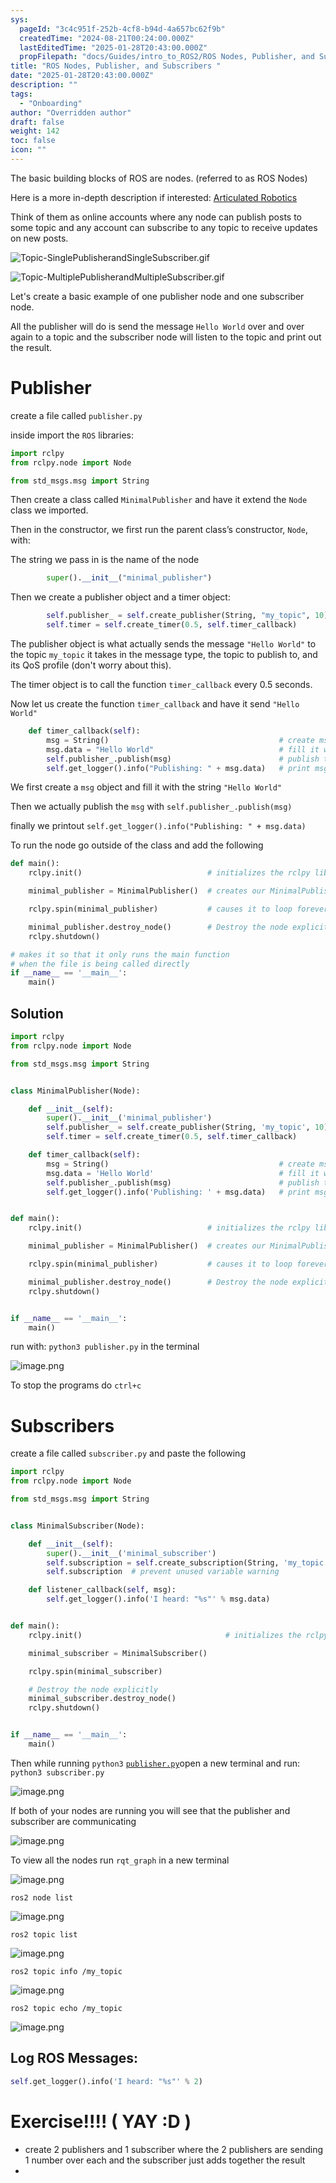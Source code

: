 ```yaml
---
sys:
  pageId: "3c4c951f-252b-4cf8-b94d-4a657bc62f9b"
  createdTime: "2024-08-21T00:24:00.000Z"
  lastEditedTime: "2025-01-28T20:43:00.000Z"
  propFilepath: "docs/Guides/intro_to_ROS2/ROS Nodes, Publisher, and Subscribers .md"
title: "ROS Nodes, Publisher, and Subscribers "
date: "2025-01-28T20:43:00.000Z"
description: ""
tags:
  - "Onboarding"
author: "Overridden author"
draft: false
weight: 142
toc: false
icon: ""
---
```


The basic building blocks of ROS are nodes. (referred to as ROS Nodes)

Here is a more in-depth description if interested: [Articulated Robotics](https://articulatedrobotics.xyz/tutorials/ready-for-ros/ros-overview#2-nodes)

Think of them as online accounts where any node can publish posts to some topic and any account can subscribe to any topic to receive updates on new posts.

![Topic-SinglePublisherandSingleSubscriber.gif](https://docs.ros.org/en/humble/_images/Topic-SinglePublisherandSingleSubscriber.gif)

![Topic-MultiplePublisherandMultipleSubscriber.gif](https://docs.ros.org/en/humble/_images/Topic-MultiplePublisherandMultipleSubscriber.gif)

Let's create a basic example of one publisher node and one subscriber node.

All the publisher will do is send the message `Hello World` over and over again to a topic and the subscriber node will listen to the topic and print out the result.

# Publisher

create a file called `publisher.py` 

inside import the `ROS` libraries:

```python
import rclpy
from rclpy.node import Node

from std_msgs.msg import String
```

Then create a class called `MinimalPublisher` and have it extend the `Node` class we imported.

Then in the constructor, we first run the parent class’s constructor, `Node`, with:

The string we pass in is the name of the node

```python
        super().__init__("minimal_publisher")
```

Then we create a publisher object and a timer object:

```python
        self.publisher_ = self.create_publisher(String, "my_topic", 10)
        self.timer = self.create_timer(0.5, self.timer_callback)
```

The publisher object is what actually sends the message `"Hello World"` to the topic `my_topic` it takes in the message type, the topic to publish to, and its QoS profile (don't worry about this).

The timer object is to call the function `timer_callback` every 0.5 seconds.

Now let us create the function `timer_callback` and have it send `"Hello World"`

```python
    def timer_callback(self):
        msg = String()                                      # create msg object
        msg.data = "Hello World"                            # fill it with data
        self.publisher_.publish(msg)                        # publish the message
        self.get_logger().info("Publishing: " + msg.data)   # print msg
```

We first create a `msg` object and fill it with the string `"Hello World"`

Then we actually publish the `msg` with `self.publisher_.publish(msg)`

finally we printout `self.get_logger().info("Publishing: " + msg.data)`

To run the node go outside of the class and add the following

```python
def main():
    rclpy.init()                            # initializes the rclpy library

    minimal_publisher = MinimalPublisher()  # creates our MinimalPublisher object

    rclpy.spin(minimal_publisher)           # causes it to loop forever

    minimal_publisher.destroy_node()        # Destroy the node explicitly
    rclpy.shutdown()

# makes it so that it only runs the main function
# when the file is being called directly
if __name__ == '__main__': 
    main()
```

## Solution

```python
import rclpy
from rclpy.node import Node

from std_msgs.msg import String


class MinimalPublisher(Node):

    def __init__(self):
        super().__init__('minimal_publisher')
        self.publisher_ = self.create_publisher(String, 'my_topic', 10)
        self.timer = self.create_timer(0.5, self.timer_callback)

    def timer_callback(self):
        msg = String()                                      # create msg object
        msg.data = 'Hello World'                            # fill it with data
        self.publisher_.publish(msg)                        # publish the message
        self.get_logger().info('Publishing: ' + msg.data)   # print msg


def main():
    rclpy.init()                            # initializes the rclpy library

    minimal_publisher = MinimalPublisher()  # creates our MinimalPublisher object

    rclpy.spin(minimal_publisher)           # causes it to loop forever

    minimal_publisher.destroy_node()        # Destroy the node explicitly
    rclpy.shutdown()


if __name__ == '__main__':
    main()
```

run with: `python3 publisher.py` in the terminal

![image.png](https://prod-files-secure.s3.us-west-2.amazonaws.com/d518164a-d88e-44d1-a4ee-3adb3bd8bce0/9214accb-ad5b-44f1-a31c-b3167c59138b/image.png?X-Amz-Algorithm=AWS4-HMAC-SHA256&X-Amz-Content-Sha256=UNSIGNED-PAYLOAD&X-Amz-Credential=ASIAZI2LB4666J53TEG4%2F20250204%2Fus-west-2%2Fs3%2Faws4_request&X-Amz-Date=20250204T090820Z&X-Amz-Expires=3600&X-Amz-Security-Token=IQoJb3JpZ2luX2VjEBEaCXVzLXdlc3QtMiJGMEQCIBAvP%2FBQKNYAEp4Tlb1vqUIedBZStp%2Fai2B0lNJhlRvsAiA%2BfAplRrGWnGK1ETFP7c4sOQT72LBye8OIFGSVl2%2BgPCr%2FAwgqEAAaDDYzNzQyMzE4MzgwNSIMv%2Bf%2B6v8ylgZmOxFYKtwDlTBmpP0kg8WpdOyh%2FUrTAJiwJCSflXuRuL9eiTKzMdcfrQ5lIgQRHMASklS1%2BMFD4H5yerRdt%2B7J3XXd5y%2BKDgydSk1Hao0gLXNOg424BlXYFDIruyPuxJHZ0SdsNUpK%2Fb8Te4w53WqbjTYLJoVJBA6k4ZRAtPXsX5oXHbJmcqcxy3X2junxVPIhhto9kuML93NfaGM3cVbTTMhtZdy7P65SE24yMYpUNj5GgOJULJyhe1nMe6VHqaTUP4AEzLABj0ArIUqf7fXuRv78T1yy25hil%2BbPTT5X%2BIwde%2FX2usuSZ1dAjsdwSAFKhQxSBxM9BPx%2BfqMo12ai%2BYz2ILIPC8VeIwD8M3IQ1j96%2BqW7DO0nGaEpGpHflqg2hpeil3fWvM1d0Uoeg7ml9yVu59uifGe48WPSxvD7DHrOrQzRvO1XhVqhTnOMNvy1X3vJkdPsTOAxPX%2BZe0BrAy8fkMmTaQNsEXpaIuQ2Webx%2Bf%2F7B%2FLN46lI7S0A1LEGLfy4vwSaGw0Rl%2FL3pNJIZ%2FZ7X4%2FUR8o5ohLIen07FBNAl%2FACbnBLOqGJk7B1gk0Z5gwVZVbu89rzsEjmxyxre5cxpnnF%2BEz65ine%2BRbzbv16%2FbYX7lWyMHi7OjjoDfcFfUwwy6%2BHvQY6pgG84IWdrJ5zUMxLVXFzDIcgFZCJp5GdaLMFUD%2Fw%2FmQBqbPxEghYSz3Lg%2BG5%2BUyTFvgoMa%2FDjL4DTKmhfaW%2BtIe0GzQb6x2uf9q%2FTrMb%2FOPuzZVOq5ZIvO63MQyRKfCZO9CHmszwIvlkQo724sExBqyJaQ4JM2Q7frtjvnzLykbCwmI1inDEQBnJQE23k9SOGMOgoCKJuWJRmgNFB9k78RgE1D32nfHw&X-Amz-Signature=7234ded6cec038c93160e1b1170bb8a9bbf30e0b067b80e8aaa40b49c326aecb&X-Amz-SignedHeaders=host&x-id=GetObject)

To stop the programs do `ctrl+c`

# Subscribers

create a file called `subscriber.py` and paste the following

```python
import rclpy
from rclpy.node import Node

from std_msgs.msg import String


class MinimalSubscriber(Node):

    def __init__(self):
        super().__init__('minimal_subscriber')
        self.subscription = self.create_subscription(String, 'my_topic', self.listener_callback, 10)
        self.subscription  # prevent unused variable warning

    def listener_callback(self, msg):
        self.get_logger().info('I heard: "%s"' % msg.data)


def main():
    rclpy.init()                                # initializes the rclpy library

    minimal_subscriber = MinimalSubscriber()

    rclpy.spin(minimal_subscriber)

    # Destroy the node explicitly
    minimal_subscriber.destroy_node()
    rclpy.shutdown()


if __name__ == '__main__':
    main()
```

Then while running `python3` [`publisher.py`](http://publisher.py/)open a new terminal and run: `python3 subscriber.py` 

![image.png](https://prod-files-secure.s3.us-west-2.amazonaws.com/d518164a-d88e-44d1-a4ee-3adb3bd8bce0/611fccf2-c738-4dbd-94e9-98f209092866/image.png?X-Amz-Algorithm=AWS4-HMAC-SHA256&X-Amz-Content-Sha256=UNSIGNED-PAYLOAD&X-Amz-Credential=ASIAZI2LB4666J53TEG4%2F20250204%2Fus-west-2%2Fs3%2Faws4_request&X-Amz-Date=20250204T090820Z&X-Amz-Expires=3600&X-Amz-Security-Token=IQoJb3JpZ2luX2VjEBEaCXVzLXdlc3QtMiJGMEQCIBAvP%2FBQKNYAEp4Tlb1vqUIedBZStp%2Fai2B0lNJhlRvsAiA%2BfAplRrGWnGK1ETFP7c4sOQT72LBye8OIFGSVl2%2BgPCr%2FAwgqEAAaDDYzNzQyMzE4MzgwNSIMv%2Bf%2B6v8ylgZmOxFYKtwDlTBmpP0kg8WpdOyh%2FUrTAJiwJCSflXuRuL9eiTKzMdcfrQ5lIgQRHMASklS1%2BMFD4H5yerRdt%2B7J3XXd5y%2BKDgydSk1Hao0gLXNOg424BlXYFDIruyPuxJHZ0SdsNUpK%2Fb8Te4w53WqbjTYLJoVJBA6k4ZRAtPXsX5oXHbJmcqcxy3X2junxVPIhhto9kuML93NfaGM3cVbTTMhtZdy7P65SE24yMYpUNj5GgOJULJyhe1nMe6VHqaTUP4AEzLABj0ArIUqf7fXuRv78T1yy25hil%2BbPTT5X%2BIwde%2FX2usuSZ1dAjsdwSAFKhQxSBxM9BPx%2BfqMo12ai%2BYz2ILIPC8VeIwD8M3IQ1j96%2BqW7DO0nGaEpGpHflqg2hpeil3fWvM1d0Uoeg7ml9yVu59uifGe48WPSxvD7DHrOrQzRvO1XhVqhTnOMNvy1X3vJkdPsTOAxPX%2BZe0BrAy8fkMmTaQNsEXpaIuQ2Webx%2Bf%2F7B%2FLN46lI7S0A1LEGLfy4vwSaGw0Rl%2FL3pNJIZ%2FZ7X4%2FUR8o5ohLIen07FBNAl%2FACbnBLOqGJk7B1gk0Z5gwVZVbu89rzsEjmxyxre5cxpnnF%2BEz65ine%2BRbzbv16%2FbYX7lWyMHi7OjjoDfcFfUwwy6%2BHvQY6pgG84IWdrJ5zUMxLVXFzDIcgFZCJp5GdaLMFUD%2Fw%2FmQBqbPxEghYSz3Lg%2BG5%2BUyTFvgoMa%2FDjL4DTKmhfaW%2BtIe0GzQb6x2uf9q%2FTrMb%2FOPuzZVOq5ZIvO63MQyRKfCZO9CHmszwIvlkQo724sExBqyJaQ4JM2Q7frtjvnzLykbCwmI1inDEQBnJQE23k9SOGMOgoCKJuWJRmgNFB9k78RgE1D32nfHw&X-Amz-Signature=02170670c49a090ab36fb7e2be006375c0be38769b826088aab8e43dc0d0fe2d&X-Amz-SignedHeaders=host&x-id=GetObject)

If both of your nodes are running you will see that the publisher and subscriber are communicating

![image.png](https://prod-files-secure.s3.us-west-2.amazonaws.com/d518164a-d88e-44d1-a4ee-3adb3bd8bce0/eea428b5-1cf0-43bb-a30b-81cbaf6c5c78/image.png?X-Amz-Algorithm=AWS4-HMAC-SHA256&X-Amz-Content-Sha256=UNSIGNED-PAYLOAD&X-Amz-Credential=ASIAZI2LB4666J53TEG4%2F20250204%2Fus-west-2%2Fs3%2Faws4_request&X-Amz-Date=20250204T090820Z&X-Amz-Expires=3600&X-Amz-Security-Token=IQoJb3JpZ2luX2VjEBEaCXVzLXdlc3QtMiJGMEQCIBAvP%2FBQKNYAEp4Tlb1vqUIedBZStp%2Fai2B0lNJhlRvsAiA%2BfAplRrGWnGK1ETFP7c4sOQT72LBye8OIFGSVl2%2BgPCr%2FAwgqEAAaDDYzNzQyMzE4MzgwNSIMv%2Bf%2B6v8ylgZmOxFYKtwDlTBmpP0kg8WpdOyh%2FUrTAJiwJCSflXuRuL9eiTKzMdcfrQ5lIgQRHMASklS1%2BMFD4H5yerRdt%2B7J3XXd5y%2BKDgydSk1Hao0gLXNOg424BlXYFDIruyPuxJHZ0SdsNUpK%2Fb8Te4w53WqbjTYLJoVJBA6k4ZRAtPXsX5oXHbJmcqcxy3X2junxVPIhhto9kuML93NfaGM3cVbTTMhtZdy7P65SE24yMYpUNj5GgOJULJyhe1nMe6VHqaTUP4AEzLABj0ArIUqf7fXuRv78T1yy25hil%2BbPTT5X%2BIwde%2FX2usuSZ1dAjsdwSAFKhQxSBxM9BPx%2BfqMo12ai%2BYz2ILIPC8VeIwD8M3IQ1j96%2BqW7DO0nGaEpGpHflqg2hpeil3fWvM1d0Uoeg7ml9yVu59uifGe48WPSxvD7DHrOrQzRvO1XhVqhTnOMNvy1X3vJkdPsTOAxPX%2BZe0BrAy8fkMmTaQNsEXpaIuQ2Webx%2Bf%2F7B%2FLN46lI7S0A1LEGLfy4vwSaGw0Rl%2FL3pNJIZ%2FZ7X4%2FUR8o5ohLIen07FBNAl%2FACbnBLOqGJk7B1gk0Z5gwVZVbu89rzsEjmxyxre5cxpnnF%2BEz65ine%2BRbzbv16%2FbYX7lWyMHi7OjjoDfcFfUwwy6%2BHvQY6pgG84IWdrJ5zUMxLVXFzDIcgFZCJp5GdaLMFUD%2Fw%2FmQBqbPxEghYSz3Lg%2BG5%2BUyTFvgoMa%2FDjL4DTKmhfaW%2BtIe0GzQb6x2uf9q%2FTrMb%2FOPuzZVOq5ZIvO63MQyRKfCZO9CHmszwIvlkQo724sExBqyJaQ4JM2Q7frtjvnzLykbCwmI1inDEQBnJQE23k9SOGMOgoCKJuWJRmgNFB9k78RgE1D32nfHw&X-Amz-Signature=64d463d7025c9dd43981f1dab6356f3139b836ebe42046e6bcd30fdd6c190a28&X-Amz-SignedHeaders=host&x-id=GetObject)

To view all the nodes run `rqt_graph` in a new terminal

![image.png](https://prod-files-secure.s3.us-west-2.amazonaws.com/d518164a-d88e-44d1-a4ee-3adb3bd8bce0/1d98e964-4318-4d62-b5c4-8c8f78368598/image.png?X-Amz-Algorithm=AWS4-HMAC-SHA256&X-Amz-Content-Sha256=UNSIGNED-PAYLOAD&X-Amz-Credential=ASIAZI2LB4666J53TEG4%2F20250204%2Fus-west-2%2Fs3%2Faws4_request&X-Amz-Date=20250204T090820Z&X-Amz-Expires=3600&X-Amz-Security-Token=IQoJb3JpZ2luX2VjEBEaCXVzLXdlc3QtMiJGMEQCIBAvP%2FBQKNYAEp4Tlb1vqUIedBZStp%2Fai2B0lNJhlRvsAiA%2BfAplRrGWnGK1ETFP7c4sOQT72LBye8OIFGSVl2%2BgPCr%2FAwgqEAAaDDYzNzQyMzE4MzgwNSIMv%2Bf%2B6v8ylgZmOxFYKtwDlTBmpP0kg8WpdOyh%2FUrTAJiwJCSflXuRuL9eiTKzMdcfrQ5lIgQRHMASklS1%2BMFD4H5yerRdt%2B7J3XXd5y%2BKDgydSk1Hao0gLXNOg424BlXYFDIruyPuxJHZ0SdsNUpK%2Fb8Te4w53WqbjTYLJoVJBA6k4ZRAtPXsX5oXHbJmcqcxy3X2junxVPIhhto9kuML93NfaGM3cVbTTMhtZdy7P65SE24yMYpUNj5GgOJULJyhe1nMe6VHqaTUP4AEzLABj0ArIUqf7fXuRv78T1yy25hil%2BbPTT5X%2BIwde%2FX2usuSZ1dAjsdwSAFKhQxSBxM9BPx%2BfqMo12ai%2BYz2ILIPC8VeIwD8M3IQ1j96%2BqW7DO0nGaEpGpHflqg2hpeil3fWvM1d0Uoeg7ml9yVu59uifGe48WPSxvD7DHrOrQzRvO1XhVqhTnOMNvy1X3vJkdPsTOAxPX%2BZe0BrAy8fkMmTaQNsEXpaIuQ2Webx%2Bf%2F7B%2FLN46lI7S0A1LEGLfy4vwSaGw0Rl%2FL3pNJIZ%2FZ7X4%2FUR8o5ohLIen07FBNAl%2FACbnBLOqGJk7B1gk0Z5gwVZVbu89rzsEjmxyxre5cxpnnF%2BEz65ine%2BRbzbv16%2FbYX7lWyMHi7OjjoDfcFfUwwy6%2BHvQY6pgG84IWdrJ5zUMxLVXFzDIcgFZCJp5GdaLMFUD%2Fw%2FmQBqbPxEghYSz3Lg%2BG5%2BUyTFvgoMa%2FDjL4DTKmhfaW%2BtIe0GzQb6x2uf9q%2FTrMb%2FOPuzZVOq5ZIvO63MQyRKfCZO9CHmszwIvlkQo724sExBqyJaQ4JM2Q7frtjvnzLykbCwmI1inDEQBnJQE23k9SOGMOgoCKJuWJRmgNFB9k78RgE1D32nfHw&X-Amz-Signature=358e09207c1cd715b90ede0f451dfa142339082901820cdd301e2af45983aeae&X-Amz-SignedHeaders=host&x-id=GetObject)

`ros2 node list`

![image.png](https://prod-files-secure.s3.us-west-2.amazonaws.com/d518164a-d88e-44d1-a4ee-3adb3bd8bce0/680ac8cf-e6d9-4164-9ece-5b9a6fccffee/image.png?X-Amz-Algorithm=AWS4-HMAC-SHA256&X-Amz-Content-Sha256=UNSIGNED-PAYLOAD&X-Amz-Credential=ASIAZI2LB4666J53TEG4%2F20250204%2Fus-west-2%2Fs3%2Faws4_request&X-Amz-Date=20250204T090820Z&X-Amz-Expires=3600&X-Amz-Security-Token=IQoJb3JpZ2luX2VjEBEaCXVzLXdlc3QtMiJGMEQCIBAvP%2FBQKNYAEp4Tlb1vqUIedBZStp%2Fai2B0lNJhlRvsAiA%2BfAplRrGWnGK1ETFP7c4sOQT72LBye8OIFGSVl2%2BgPCr%2FAwgqEAAaDDYzNzQyMzE4MzgwNSIMv%2Bf%2B6v8ylgZmOxFYKtwDlTBmpP0kg8WpdOyh%2FUrTAJiwJCSflXuRuL9eiTKzMdcfrQ5lIgQRHMASklS1%2BMFD4H5yerRdt%2B7J3XXd5y%2BKDgydSk1Hao0gLXNOg424BlXYFDIruyPuxJHZ0SdsNUpK%2Fb8Te4w53WqbjTYLJoVJBA6k4ZRAtPXsX5oXHbJmcqcxy3X2junxVPIhhto9kuML93NfaGM3cVbTTMhtZdy7P65SE24yMYpUNj5GgOJULJyhe1nMe6VHqaTUP4AEzLABj0ArIUqf7fXuRv78T1yy25hil%2BbPTT5X%2BIwde%2FX2usuSZ1dAjsdwSAFKhQxSBxM9BPx%2BfqMo12ai%2BYz2ILIPC8VeIwD8M3IQ1j96%2BqW7DO0nGaEpGpHflqg2hpeil3fWvM1d0Uoeg7ml9yVu59uifGe48WPSxvD7DHrOrQzRvO1XhVqhTnOMNvy1X3vJkdPsTOAxPX%2BZe0BrAy8fkMmTaQNsEXpaIuQ2Webx%2Bf%2F7B%2FLN46lI7S0A1LEGLfy4vwSaGw0Rl%2FL3pNJIZ%2FZ7X4%2FUR8o5ohLIen07FBNAl%2FACbnBLOqGJk7B1gk0Z5gwVZVbu89rzsEjmxyxre5cxpnnF%2BEz65ine%2BRbzbv16%2FbYX7lWyMHi7OjjoDfcFfUwwy6%2BHvQY6pgG84IWdrJ5zUMxLVXFzDIcgFZCJp5GdaLMFUD%2Fw%2FmQBqbPxEghYSz3Lg%2BG5%2BUyTFvgoMa%2FDjL4DTKmhfaW%2BtIe0GzQb6x2uf9q%2FTrMb%2FOPuzZVOq5ZIvO63MQyRKfCZO9CHmszwIvlkQo724sExBqyJaQ4JM2Q7frtjvnzLykbCwmI1inDEQBnJQE23k9SOGMOgoCKJuWJRmgNFB9k78RgE1D32nfHw&X-Amz-Signature=2aa45c2544bbece864a55d59b6aa1c87bdf0b3e1ceb2a806817d75b2a3c37bce&X-Amz-SignedHeaders=host&x-id=GetObject)

`ros2 topic list`

![image.png](https://prod-files-secure.s3.us-west-2.amazonaws.com/d518164a-d88e-44d1-a4ee-3adb3bd8bce0/eee2ebe1-27ef-4a4a-96fb-2ca54126fb29/image.png?X-Amz-Algorithm=AWS4-HMAC-SHA256&X-Amz-Content-Sha256=UNSIGNED-PAYLOAD&X-Amz-Credential=ASIAZI2LB4666J53TEG4%2F20250204%2Fus-west-2%2Fs3%2Faws4_request&X-Amz-Date=20250204T090820Z&X-Amz-Expires=3600&X-Amz-Security-Token=IQoJb3JpZ2luX2VjEBEaCXVzLXdlc3QtMiJGMEQCIBAvP%2FBQKNYAEp4Tlb1vqUIedBZStp%2Fai2B0lNJhlRvsAiA%2BfAplRrGWnGK1ETFP7c4sOQT72LBye8OIFGSVl2%2BgPCr%2FAwgqEAAaDDYzNzQyMzE4MzgwNSIMv%2Bf%2B6v8ylgZmOxFYKtwDlTBmpP0kg8WpdOyh%2FUrTAJiwJCSflXuRuL9eiTKzMdcfrQ5lIgQRHMASklS1%2BMFD4H5yerRdt%2B7J3XXd5y%2BKDgydSk1Hao0gLXNOg424BlXYFDIruyPuxJHZ0SdsNUpK%2Fb8Te4w53WqbjTYLJoVJBA6k4ZRAtPXsX5oXHbJmcqcxy3X2junxVPIhhto9kuML93NfaGM3cVbTTMhtZdy7P65SE24yMYpUNj5GgOJULJyhe1nMe6VHqaTUP4AEzLABj0ArIUqf7fXuRv78T1yy25hil%2BbPTT5X%2BIwde%2FX2usuSZ1dAjsdwSAFKhQxSBxM9BPx%2BfqMo12ai%2BYz2ILIPC8VeIwD8M3IQ1j96%2BqW7DO0nGaEpGpHflqg2hpeil3fWvM1d0Uoeg7ml9yVu59uifGe48WPSxvD7DHrOrQzRvO1XhVqhTnOMNvy1X3vJkdPsTOAxPX%2BZe0BrAy8fkMmTaQNsEXpaIuQ2Webx%2Bf%2F7B%2FLN46lI7S0A1LEGLfy4vwSaGw0Rl%2FL3pNJIZ%2FZ7X4%2FUR8o5ohLIen07FBNAl%2FACbnBLOqGJk7B1gk0Z5gwVZVbu89rzsEjmxyxre5cxpnnF%2BEz65ine%2BRbzbv16%2FbYX7lWyMHi7OjjoDfcFfUwwy6%2BHvQY6pgG84IWdrJ5zUMxLVXFzDIcgFZCJp5GdaLMFUD%2Fw%2FmQBqbPxEghYSz3Lg%2BG5%2BUyTFvgoMa%2FDjL4DTKmhfaW%2BtIe0GzQb6x2uf9q%2FTrMb%2FOPuzZVOq5ZIvO63MQyRKfCZO9CHmszwIvlkQo724sExBqyJaQ4JM2Q7frtjvnzLykbCwmI1inDEQBnJQE23k9SOGMOgoCKJuWJRmgNFB9k78RgE1D32nfHw&X-Amz-Signature=23e565adf1728de1d4bfe2c9b695793855e2e7f1536e2d0033707606b31da337&X-Amz-SignedHeaders=host&x-id=GetObject)

`ros2 topic info /my_topic`

![image.png](https://prod-files-secure.s3.us-west-2.amazonaws.com/d518164a-d88e-44d1-a4ee-3adb3bd8bce0/6288ef12-cb9e-406f-b9eb-65feed3a9011/image.png?X-Amz-Algorithm=AWS4-HMAC-SHA256&X-Amz-Content-Sha256=UNSIGNED-PAYLOAD&X-Amz-Credential=ASIAZI2LB4666J53TEG4%2F20250204%2Fus-west-2%2Fs3%2Faws4_request&X-Amz-Date=20250204T090820Z&X-Amz-Expires=3600&X-Amz-Security-Token=IQoJb3JpZ2luX2VjEBEaCXVzLXdlc3QtMiJGMEQCIBAvP%2FBQKNYAEp4Tlb1vqUIedBZStp%2Fai2B0lNJhlRvsAiA%2BfAplRrGWnGK1ETFP7c4sOQT72LBye8OIFGSVl2%2BgPCr%2FAwgqEAAaDDYzNzQyMzE4MzgwNSIMv%2Bf%2B6v8ylgZmOxFYKtwDlTBmpP0kg8WpdOyh%2FUrTAJiwJCSflXuRuL9eiTKzMdcfrQ5lIgQRHMASklS1%2BMFD4H5yerRdt%2B7J3XXd5y%2BKDgydSk1Hao0gLXNOg424BlXYFDIruyPuxJHZ0SdsNUpK%2Fb8Te4w53WqbjTYLJoVJBA6k4ZRAtPXsX5oXHbJmcqcxy3X2junxVPIhhto9kuML93NfaGM3cVbTTMhtZdy7P65SE24yMYpUNj5GgOJULJyhe1nMe6VHqaTUP4AEzLABj0ArIUqf7fXuRv78T1yy25hil%2BbPTT5X%2BIwde%2FX2usuSZ1dAjsdwSAFKhQxSBxM9BPx%2BfqMo12ai%2BYz2ILIPC8VeIwD8M3IQ1j96%2BqW7DO0nGaEpGpHflqg2hpeil3fWvM1d0Uoeg7ml9yVu59uifGe48WPSxvD7DHrOrQzRvO1XhVqhTnOMNvy1X3vJkdPsTOAxPX%2BZe0BrAy8fkMmTaQNsEXpaIuQ2Webx%2Bf%2F7B%2FLN46lI7S0A1LEGLfy4vwSaGw0Rl%2FL3pNJIZ%2FZ7X4%2FUR8o5ohLIen07FBNAl%2FACbnBLOqGJk7B1gk0Z5gwVZVbu89rzsEjmxyxre5cxpnnF%2BEz65ine%2BRbzbv16%2FbYX7lWyMHi7OjjoDfcFfUwwy6%2BHvQY6pgG84IWdrJ5zUMxLVXFzDIcgFZCJp5GdaLMFUD%2Fw%2FmQBqbPxEghYSz3Lg%2BG5%2BUyTFvgoMa%2FDjL4DTKmhfaW%2BtIe0GzQb6x2uf9q%2FTrMb%2FOPuzZVOq5ZIvO63MQyRKfCZO9CHmszwIvlkQo724sExBqyJaQ4JM2Q7frtjvnzLykbCwmI1inDEQBnJQE23k9SOGMOgoCKJuWJRmgNFB9k78RgE1D32nfHw&X-Amz-Signature=5fd5ef5e776a89a08f872950d0acec14dccb0f3f75e8f7001ec60656a9e37864&X-Amz-SignedHeaders=host&x-id=GetObject)

`ros2 topic echo /my_topic`

![image.png](https://prod-files-secure.s3.us-west-2.amazonaws.com/d518164a-d88e-44d1-a4ee-3adb3bd8bce0/0a6fcb4d-422d-4a6c-a803-749ef4adf2c6/image.png?X-Amz-Algorithm=AWS4-HMAC-SHA256&X-Amz-Content-Sha256=UNSIGNED-PAYLOAD&X-Amz-Credential=ASIAZI2LB4666J53TEG4%2F20250204%2Fus-west-2%2Fs3%2Faws4_request&X-Amz-Date=20250204T090820Z&X-Amz-Expires=3600&X-Amz-Security-Token=IQoJb3JpZ2luX2VjEBEaCXVzLXdlc3QtMiJGMEQCIBAvP%2FBQKNYAEp4Tlb1vqUIedBZStp%2Fai2B0lNJhlRvsAiA%2BfAplRrGWnGK1ETFP7c4sOQT72LBye8OIFGSVl2%2BgPCr%2FAwgqEAAaDDYzNzQyMzE4MzgwNSIMv%2Bf%2B6v8ylgZmOxFYKtwDlTBmpP0kg8WpdOyh%2FUrTAJiwJCSflXuRuL9eiTKzMdcfrQ5lIgQRHMASklS1%2BMFD4H5yerRdt%2B7J3XXd5y%2BKDgydSk1Hao0gLXNOg424BlXYFDIruyPuxJHZ0SdsNUpK%2Fb8Te4w53WqbjTYLJoVJBA6k4ZRAtPXsX5oXHbJmcqcxy3X2junxVPIhhto9kuML93NfaGM3cVbTTMhtZdy7P65SE24yMYpUNj5GgOJULJyhe1nMe6VHqaTUP4AEzLABj0ArIUqf7fXuRv78T1yy25hil%2BbPTT5X%2BIwde%2FX2usuSZ1dAjsdwSAFKhQxSBxM9BPx%2BfqMo12ai%2BYz2ILIPC8VeIwD8M3IQ1j96%2BqW7DO0nGaEpGpHflqg2hpeil3fWvM1d0Uoeg7ml9yVu59uifGe48WPSxvD7DHrOrQzRvO1XhVqhTnOMNvy1X3vJkdPsTOAxPX%2BZe0BrAy8fkMmTaQNsEXpaIuQ2Webx%2Bf%2F7B%2FLN46lI7S0A1LEGLfy4vwSaGw0Rl%2FL3pNJIZ%2FZ7X4%2FUR8o5ohLIen07FBNAl%2FACbnBLOqGJk7B1gk0Z5gwVZVbu89rzsEjmxyxre5cxpnnF%2BEz65ine%2BRbzbv16%2FbYX7lWyMHi7OjjoDfcFfUwwy6%2BHvQY6pgG84IWdrJ5zUMxLVXFzDIcgFZCJp5GdaLMFUD%2Fw%2FmQBqbPxEghYSz3Lg%2BG5%2BUyTFvgoMa%2FDjL4DTKmhfaW%2BtIe0GzQb6x2uf9q%2FTrMb%2FOPuzZVOq5ZIvO63MQyRKfCZO9CHmszwIvlkQo724sExBqyJaQ4JM2Q7frtjvnzLykbCwmI1inDEQBnJQE23k9SOGMOgoCKJuWJRmgNFB9k78RgE1D32nfHw&X-Amz-Signature=0aceffe0719b6122972e19f712c555c03bcf0e4a0bae6e299b6820c0e9fd3d4e&X-Amz-SignedHeaders=host&x-id=GetObject)

## Log ROS Messages:

```python
self.get_logger().info('I heard: "%s"' % 2)
```

# Exercise!!!! ( YAY :D )

- create 2 publishers and 1 subscriber where the 2 publishers are sending 1 number over each and the subscriber just adds together the result
- 
